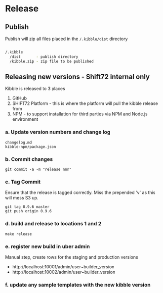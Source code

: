 # Release

## Publish

Publish will zip all files placed in the ```/.kibble/dist``` directory

```bash

/.kibble
  /dist       - publish directory
  /kibble.zip - zip file to be published

```

## Releasing new versions - Shift72 internal only

Kibble is released to 3 places

  1. GitHub
  2. SHIFT72 Platform - this is where the platform will pull the kibble release from
  3. NPM - to support installation for third parties via NPM and Node.js environment

### a. Update version numbers and change log

```
changelog.md
kibble-npm/package.json
```

### b. Commit changes

```
git commit -a -m "release nnn"
```

### c. Tag Commit
  Ensure that the release is tagged correctly. Miss the prepended 'v' as this will mess S3 up.

```
git tag 0.9.6 master
git push origin 0.9.6
```

### d. build and release to locations 1 and 2

```
make release
```

### e. register new build in uber admin

Manual step, create rows for the staging and production versions
  * http://localhost:10001/admin/user~builder_version
  * http://localhost:10002/admin/user~builder_version


### f. update any sample templates with the new kibble version

